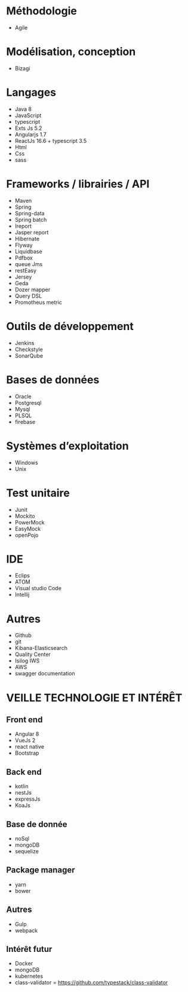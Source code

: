 
# Méthodologie
- Agile

# Modélisation, conception
- Bizagi

# Langages
- Java 8 
- JavaScript
- typescript
- Exts Js 5.2
- Angularjs 1.7
- ReactJs  16.6 + typescript 3.5
- Html
- Css
- sass

# Frameworks / librairies / API
- Maven
- Spring
- Spring-data
- Spring batch
- Ireport
- Jasper report
- Hibernate
- Flyway
- Liquidbase
- Pdfbox
- queue Jms
- restEasy
- Jersey
- Geda
- Dozer mapper
- Query DSL
- Promotheus metric


# Outils de développement
- Jenkins
- Checkstyle
- SonarQube

# Bases de données
- Oracle
- Postgresql
- Mysql
- PLSQL
- firebase

# Systèmes d’exploitation
- Windows
- Unix

# Test unitaire
- Junit
- Mockito
- PowerMock
- EasyMock
- openPojo

# IDE
- Eclips
- ATOM
- Visual studio Code
- Intellij

# Autres

- Github
- git
- Kibana-Elasticsearch
- Quality Center
- Isilog IWS
- AWS
- swagger documentation

# VEILLE TECHNOLOGIE ET INTÉRÊT	
## Front end 
- Angular 8 
- VueJs 2
- react native
- Bootstrap

## Back end
- kotlin
- nestJs
- expressJs
- KoaJs

## Base de donnée
- noSql
- mongoDB
- sequelize

## Package manager
 - yarn
 - bower
 
## Autres
- Gulp
- webpack

## Intérêt futur
- Docker
- mongoDB
- kubernetes
- class-validator = https://github.com/typestack/class-validator
